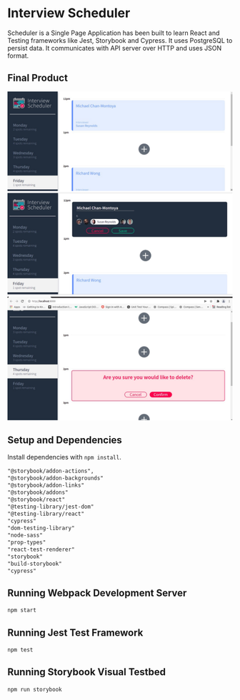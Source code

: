 # Interview Scheduler
Scheduler is a Single Page Application has been built to learn React and Testing frameworks like Jest, Storybook and Cypress. It uses PostgreSQL to persist data. It communicates with API server over HTTP and uses JSON format.

## Final Product
![Schedules](https://github.com/bhalemegha/scheduler/blob/master/docs/Schedules.jpg)
![New or Edit Form](https://github.com/bhalemegha/scheduler/blob/master/docs/Save_Edit_form.jpg)
![Delete Confirmation Dialog Box](https://github.com/bhalemegha/scheduler/blob/master/docs/confirm_delete_dialog.jpg)
## Setup and Dependencies

Install dependencies with `npm install`.

    "@storybook/addon-actions",
    "@storybook/addon-backgrounds"
    "@storybook/addon-links"
    "@storybook/addons"
    "@storybook/react"
    "@testing-library/jest-dom"
    "@testing-library/react"
    "cypress"
    "dom-testing-library"
    "node-sass"
    "prop-types"
    "react-test-renderer"
    "storybook"
    "build-storybook"
    "cypress" 

## Running Webpack Development Server

```sh
npm start
```

## Running Jest Test Framework

```sh
npm test
```

## Running Storybook Visual Testbed

```sh
npm run storybook
```

